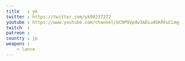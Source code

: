 ```yaml
---
title   : yk
twitter : https://twitter.com/yk90237272
youtube : https://www.youtube.com/channel/UCOP9Vpdw3ADiu4GKRFuCLmg
twitch  : 
patreon : 
country : jp
weapons :
    - lance
---
```


